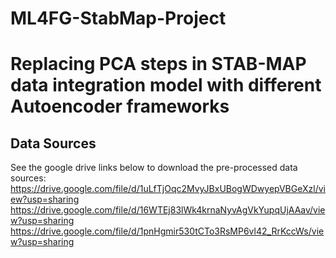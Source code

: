 # ML4FG-StabMap-Project

# Replacing PCA steps in STAB-MAP data integration model with different Autoencoder frameworks

## Data Sources
See the google drive links below to download the pre-processed data sources:
https://drive.google.com/file/d/1uLfTjOqc2MvyJBxUBogWDwyepVBGeXzl/view?usp=sharing
https://drive.google.com/file/d/16WTEj83lWk4krnaNyvAgVkYupqUjAAav/view?usp=sharing
https://drive.google.com/file/d/1pnHgmir530tCTo3RsMP6vl42_RrKccWs/view?usp=sharing
